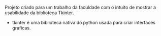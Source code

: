 Projeto criado para um trabalho da faculdade com o intuito de mostrar a usabilidade da biblioteca Tkinter.

- tkinter é uma biblioteca nativa do python usada para criar interfaces graficas.